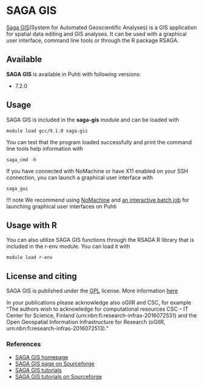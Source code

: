 # SAGA GIS

[Saga GIS](http://www.saga-gis.org/)(System for Automated Geoscientific Analyses) is a GIS application for spatial data editing and GIS analyses. It can be used with a graphical user interface, command line tools or through the R package RSAGA. 

## Available

__SAGA GIS__ is available in Puhti with following versions:

* 7.2.0

## Usage

SAGA GIS is included in the __saga-gis__ module and can be loaded with

`module load gcc/9.1.0 saga-gis`

You can test that the program loaded successfully and print the command line tools help information with

`saga_cmd -h`

If you have connected with NoMachine or have X11 enabled on your SSH connection, you can launch a graphical user interface with

`saga_gui`

!!! note
   We recommend using [NoMachine](nomachine.md) and [an interactive batch job](../computing/running/interactive-usage.md) for launching graphical user interfaces on Puhti

## Usage with R

You can also utilize SAGA GIS functions through the RSAGA R library that is included in the r-env module. You can load it with

`module load r-env`

## License and citing

SAGA GIS is published under the [GPL](http://www.gnu.org/licenses/gpl.html) license. More information [here](http://saga-gis.sourceforge.net/en/)

In your publications please acknowledge also oGIIR and CSC, for example “The authors wish to acknowledge for computational resources CSC – IT Center for Science, Finland (urn:nbn:fi:research-infras-2016072531) and the Open Geospatial Information Infrastructure for Research (oGIIR, urn:nbn:fi:research-infras-2016072513).”

### References

* [SAGA GIS homepage](http://saga-gis.sourceforge.net/en/)
* [SAGA GIS page on Sourceforge](https://sourceforge.net/projects/saga-gis/)
* [SAGA GIS tutorials](https://sagatutorials.wordpress.com/)
* [SAGA GIS tutorials on Sourceforge](https://sourceforge.net/p/saga-gis/wiki/Tutorials/)



